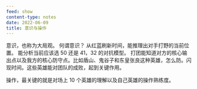 ```yaml
---
feed: show
content-type: notes
date: 2022-06-09
title: 意识与操作
---
```

意识，也称为大局观。
何谓意识？
从红蓝刷新时间，能推理出对手打野的当前位置。
能分析当前应该选 50 还是 41，32 的对抗模型。
打团能知道对方的核心输出点以及我方的核心防守点。比如盾山、鬼谷子和东皇张良这种英雄，怎么防。闪现时间。这些英雄能对团队的成败，起到关键作用。

操作，最关键的就是对场上 10 个英雄的理解以及自己英雄的操作熟练度。
